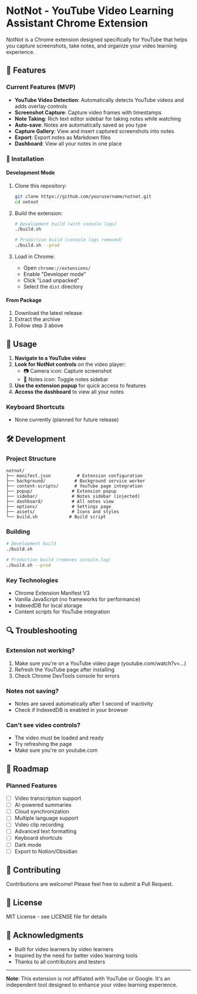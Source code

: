 # NotNot - YouTube Video Learning Assistant Chrome Extension

NotNot is a Chrome extension designed specifically for YouTube that helps you capture screenshots, take notes, and organize your video learning experience.

## 🎯 Features

### Current Features (MVP)
- **YouTube Video Detection**: Automatically detects YouTube videos and adds overlay controls
- **Screenshot Capture**: Capture video frames with timestamps
- **Note Taking**: Rich text editor sidebar for taking notes while watching
- **Auto-save**: Notes are automatically saved as you type
- **Capture Gallery**: View and insert captured screenshots into notes
- **Export**: Export notes as Markdown files
- **Dashboard**: View all your notes in one place

### 🚀 Installation

#### Development Mode
1. Clone this repository:
   ```bash
   git clone https://github.com/yourusername/notnot.git
   cd notnot
   ```

2. Build the extension:
   ```bash
   # Development build (with console logs)
   ./build.sh
   
   # Production build (console logs removed)
   ./build.sh --prod
   ```

3. Load in Chrome:
   - Open `chrome://extensions/`
   - Enable "Developer mode"
   - Click "Load unpacked"
   - Select the `dist` directory

#### From Package
1. Download the latest release
2. Extract the archive
3. Follow step 3 above

## 📖 Usage

1. **Navigate to a YouTube video**
2. **Look for NotNot controls** on the video player:
   - 📷 Camera icon: Capture screenshot
   - 📝 Notes icon: Toggle notes sidebar
3. **Use the extension popup** for quick access to features
4. **Access the dashboard** to view all your notes

### Keyboard Shortcuts
- None currently (planned for future release)

## 🛠️ Development

### Project Structure
```
notnot/
├── manifest.json          # Extension configuration
├── background/           # Background service worker
├── content-scripts/      # YouTube page integration
├── popup/               # Extension popup
├── sidebar/             # Notes sidebar (injected)
├── dashboard/           # All notes view
├── options/             # Settings page
├── assets/              # Icons and styles
└── build.sh            # Build script
```

### Building
```bash
# Development build
./build.sh

# Production build (removes console.log)
./build.sh --prod
```

### Key Technologies
- Chrome Extension Manifest V3
- Vanilla JavaScript (no frameworks for performance)
- IndexedDB for local storage
- Content scripts for YouTube integration

## 🔍 Troubleshooting

### Extension not working?
1. Make sure you're on a YouTube video page (youtube.com/watch?v=...)
2. Refresh the YouTube page after installing
3. Check Chrome DevTools console for errors

### Notes not saving?
- Notes are saved automatically after 1 second of inactivity
- Check if IndexedDB is enabled in your browser

### Can't see video controls?
- The video must be loaded and ready
- Try refreshing the page
- Make sure you're on youtube.com

## 🚧 Roadmap

### Planned Features
- [ ] Video transcription support
- [ ] AI-powered summaries
- [ ] Cloud synchronization
- [ ] Multiple language support
- [ ] Video clip recording
- [ ] Advanced text formatting
- [ ] Keyboard shortcuts
- [ ] Dark mode
- [ ] Export to Notion/Obsidian

## 🤝 Contributing

Contributions are welcome! Please feel free to submit a Pull Request.

## 📄 License

MIT License - see LICENSE file for details

## 🙏 Acknowledgments

- Built for video learners by video learners
- Inspired by the need for better video learning tools
- Thanks to all contributors and testers

---

**Note**: This extension is not affiliated with YouTube or Google. It's an independent tool designed to enhance your video learning experience.